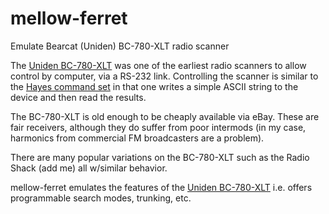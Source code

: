 # mellow-ferret
Emulate Bearcat (Uniden) BC-780-XLT radio scanner 

The [Uniden BC-780-XLT](https://wiki.radioreference.com/index.php/BC780XLT) was one of the earliest radio scanners to allow control by computer, via a RS-232 link.  Controlling the scanner is similar to the [Hayes command set](https://en.wikipedia.org/wiki/Hayes_command_set) in that one writes a simple ASCII string to the device and then read the results.

The BC-780-XLT is old enough to be cheaply available via eBay.  These are fair receivers, although they do suffer from poor intermods (in my case, harmonics from commercial FM broadcasters are a problem).  

There are many popular variations on the BC-780-XLT such as the Radio Shack (add me) all w/similar behavior.

mellow-ferret emulates the features of the [Uniden BC-780-XLT](https://wiki.radioreference.com/index.php/BC780XLT) i.e. offers programmable search modes, trunking, etc.
